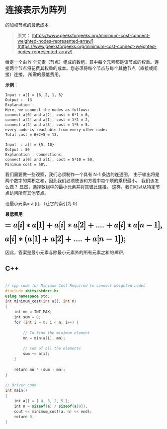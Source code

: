 # 连接表示为阵列

的加权节点的最低成本

> 原文： [https://www.geeksforgeeks.org/minimum-cost-connect-weighted-nodes-represented-array/](https://www.geeksforgeeks.org/minimum-cost-connect-weighted-nodes-represented-array/)

给定一个由 N 个元素（节点）组成的数组，其中每个元素都是该节点的权重。连接两个节点将花费其权重的成本。您必须将每个节点与每个其他节点（直接或间接）连接。 所需的最低费用。

**示例**：

```
Input : a[] = {6, 2, 1, 5}
Output :  13
Explanation : 
Here, we connect the nodes as follows:
connect a[0] and a[2], cost = 6*1 = 6,
connect a[2] and a[1], cost = 1*2 = 2,
connect a[2] and a[3], cost = 1*5 = 5.
every node is reachable from every other node:
Total cost = 6+2+5 = 13.

Input  : a[] = {5, 10}
Output : 50
Explanation : connections:
connect a[0] and a[1], cost = 5*10 = 50,
Minimum cost = 50\. 

```

我们需要做一些观察，我们必须制作一个具有 N-1 条边的连通图。 由于输出将是两个数字的乘积之和，因此我们必须使该和方程中每个项的乘积最小。 我们该怎么做？ 显然，选择数组中的最小元素并将其彼此连接。 这样，我们可以从特定节点访问所有其他节点。

设最小元素= a [i]，（让它的索引为 0）

**最低费用**

![=a[i]*a[1]+a[i]*a[2]+....+a[i]*a[n-1], ](img/cf4a6cc09b9612449a78884c7a9e9ad8.png "Rendered by QuickLaTeX.com")

![a[i]*(a[1]+a[2]+....+a[n-1]);](img/25667a7fb5bdd7fc3d4a60498005f5f9.png "Rendered by QuickLaTeX.com")

因此，答案是最小元素与除最小元素外的所有元素之和的*乘积。*

## C++

```cpp

// cpp code for Minimum Cost Required to connect weighted nodes 
#include <bits/stdc++.h> 
using namespace std; 
int minimum_cost(int a[], int n) 
{ 
    int mn = INT_MAX; 
    int sum = 0; 
    for (int i = 0; i < n; i++) { 

        // To find the minimum element  
        mn = min(a[i], mn); 

        // sum of all the elements  
        sum += a[i];  
    } 

    return mn * (sum - mn); 
} 

// Driver code 
int main() 
{ 
    int a[] = { 4, 3, 2, 5 }; 
    int n = sizeof(a) / sizeof(a[0]); 
    cout << minimum_cost(a, n) << endl; 
    return 0; 
} 

```